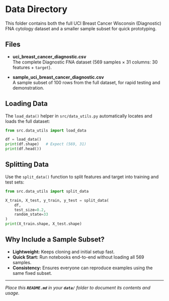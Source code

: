 # Data Directory

This folder contains both the full UCI Breast Cancer Wisconsin (Diagnostic) FNA cytology dataset and a smaller sample subset for quick prototyping.

## Files

- **uci\_breast\_cancer\_diagnostic.csv**\
  The complete Diagnostic FNA dataset (569 samples × 31 columns: 30 features + `target`).

- **sample\_uci\_breast\_cancer\_diagnostic.csv**\
  A sample subset of 100 rows from the full dataset, for rapid testing and demonstration.

## Loading Data

The `load_data()` helper in `src/data_utils.py` automatically locates and loads the full dataset:

```python
from src.data_utils import load_data

df = load_data()
print(df.shape)   # Expect (569, 31)
print(df.head())
```

## Splitting Data

Use the `split_data()` function to split features and target into training and test sets:

```python
from src.data_utils import split_data

X_train, X_test, y_train, y_test = split_data(
    df,
    test_size=0.2,
    random_state=33
)
print(X_train.shape, X_test.shape)
```

## Why Include a Sample Subset?

- **Lightweight:** Keeps cloning and initial setup fast.
- **Quick Start:** Run notebooks end-to-end without loading all 569 samples.
- **Consistency:** Ensures everyone can reproduce examples using the same fixed subset.

---

*Place this **`README.md`** in your **`data/`** folder to document its contents and usage.*

